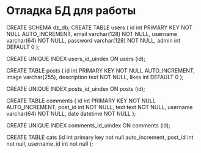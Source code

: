 # Отладка БД для работы


CREATE SCHEMA dz_db;
 CREATE TABLE users
(
     id int PRIMARY KEY NOT NULL AUTO_INCREMENT,
 email varchar(128) NOT NULL,
     username varchar(64) NOT NULL,
     password varchar(128) NOT NULL,
     admin int DEFAULT 0
 );


CREATE UNIQUE INDEX users_id_uindex ON users (id);


CREATE TABLE posts
 	(
	id int PRIMARY KEY NOT NULL AUTO_INCREMENT,
	image varchar(255),
	description text NOT NULL,
	likes int DEFAULT 0
	);

CREATE UNIQUE INDEX posts_id_uindex ON posts (id);


CREATE TABLE comments
 (
     id int PRIMARY KEY NOT NULL AUTO_INCREMENT,
     post_id int NOT NULL,
    text text NOT NULL,
username varchar(64) NOT NULL,
date datetime NOT NULL
);

CREATE UNIQUE INDEX comments_id_uindex ON comments (id);

 CREATE TABLE cats
 (id int primary key not null auto_increment,
 post_id int not null,
 username_id int not null
     );
